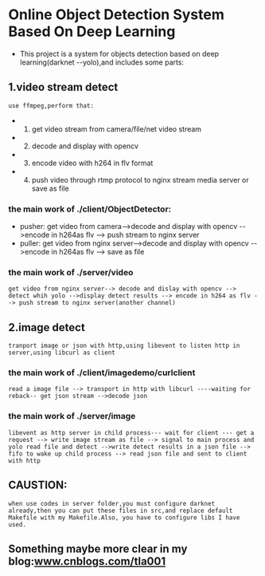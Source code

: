 #			Online Object Detection System Based On Deep Learning
*	This project is a system for objects detection based on deep learning(darknet --yolo),and includes some parts:
## 1.video stream detect
	use ffmpeg,perform that:
*	 1) get video stream from camera/file/net video stream
*	 2) decode and display with opencv
*	 3) encode video with h264 in flv format
*	 4) push video through rtmp protocol to nginx stream media server or save as file

### the main work of ./client/ObjectDetector:
*	pusher:
		get video from camera-->decode and display with opencv -->encode in h264as flv --> push stream to nginx server
*	puller:
		get video from nginx server-->decode and display with opencv -->encode in h264as flv --> save as file

### the main work of ./server/video
	get video from nginx server--> decode and dislay with opencv --> detect whih yolo -->display detect results --> encode in h264 as flv --> push stream to nginx server(another channel)

## 2.image detect
	tranport image or json with http,using libevent to listen http in server,using libcurl as client

### the main work of ./client/imagedemo/curlclient
	read a image file --> transport in http with libcurl ----waiting for reback-- get json stream -->decode json

### the main work of ./server/image
	libevent as http server in child process--- wait for client --- get a request --> write image stream as file --> signal to main process and yolo read file and detect -->write detect results in a json file --> fifo to wake up child process --> read json file and sent to client with http


## CAUSTION:
	when use codes in server folder,you must configure darknet already,then you can put these files in src,and replace default Makefile with my Makefile.Also, you have to configure libs I have used.

##	Something maybe more clear in my blog:www.cnblogs.com/tla001
	

